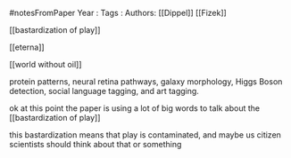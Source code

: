 #notesFromPaper
Year   :
Tags   :
Authors: [[Dippel]] [[Fizek]]

[[bastardization of play]]

[[eterna]]

[[world without oil]]

protein patterns, neural retina pathways, galaxy morphology, Higgs Boson detection, social language tagging, and art tagging.

ok at this point the paper is using a lot of big words to talk about the [[bastardization of play]]

this bastardization means that play is contaminated, and maybe us citizen scientists should think about that or something
